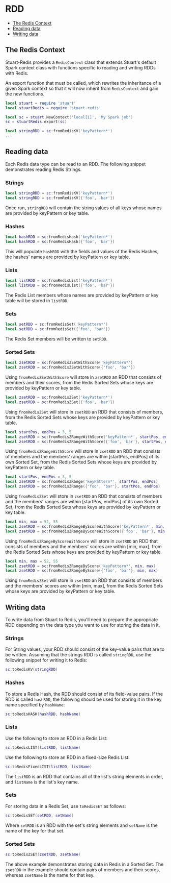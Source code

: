 # RDD

* [The Redis Context](#the-redis-context)
* [Reading data](#reading-data)
* [Writing data](#writing-data)

## The Redis Context

Stuart-Redis provides a `RedisContext` class that extends Stuart's default Spark context class with functions specific to reading and writing RDDs with Redis.

An export function that must be called, which rewrites the inheritance of a given Spark context so that it will now inherit from `RedisContext` and gain the new functions.

```lua
local stuart = require 'stuart'
local stuartRedis = require 'stuart-redis'

local sc = stuart.NewContext('local[1]', 'My Spark job')
sc = stuartRedis.export(sc)

local stringRDD = sc:fromRedisKV('keyPattern*')
...
```

## Reading data

Each Redis data type can be read to an RDD. The following snippet demonstrates reading Redis Strings.

### Strings

```lua
local stringRDD = sc:fromRedisKV('keyPattern*')
local stringRDD = sc:fromRedisKV({'foo', 'bar'})
```

Once run, `stringRDD` will contain the string values of all keys whose names are provided by keyPattern or key table.

### Hashes

```lua
local hashRDD = sc:fromRedisHash('keyPattern*')
local hashRDD = sc:fromRedisHash({'foo', 'bar'})
```

This will populate `hashRDD` with the fields and values of the Redis Hashes, the hashes' names are provided by keyPattern or key table.

### Lists

```lua
local listRDD = sc:fromRedisList('keyPattern*')
local listRDD = sc:fromRedisList({'foo', 'bar'})
```
The Redis List members whose names are provided by keyPattern or key table will be stored in `listRDD`.

### Sets

```lua
local setRDD = sc:fromRedisSet('keyPattern*')
local setRDD = sc:fromRedisSet({'foo', 'bar'})
```

The Redis Set members will be written to `setRDD`.

### Sorted Sets

```lua
local zsetRDD = sc:fromRedisZSetWithScore('keyPattern*')
local zsetRDD = sc:fromRedisZSetWithScore({'foo', 'bar'})
```

Using `fromRedisZSetWithScore` will store in `zsetRDD` an RDD that consists of members and their scores, from the Redis Sorted Sets whose keys are provided by keyPattern or key table.

```lua
local zsetRDD = sc:fromRedisZSet('keyPattern*')
local zsetRDD = sc:fromRedisZSet({'foo', 'bar'})
```

Using `fromRedisZSet` will store in `zsetRDD` an RDD that consists of members, from the Redis Sorted Sets whose keys are provided by keyPattern or key table.

```lua
local startPos, endPos = 3, 5
local zsetRDD = sc:fromRedisZRangeWithScore('keyPattern*', startPos, endPos)
local zsetRDD = sc:fromRedisZRangeWithScore({'foo', 'bar'}, startPos, endPos)
```

Using `fromRedisZRangeWithScore` will store in `zsetRDD` an RDD that consists of members and the members' ranges are within [startPos, endPos] of its own Sorted Set, from the Redis Sorted Sets whose keys are provided by keyPattern or key table.

```lua
local startPos, endPos = 3, 5
local zsetRDD = sc:fromRedisZRange('keyPattern*', startPos, endPos)
local zsetRDD = sc:fromRedisZRange({'foo', 'bar'}, startPos, endPos)
```

Using `fromRedisZSet` will store in `zsetRDD` an RDD that consists of members and the members' ranges are within [startPos, endPos] of its own Sorted Set, from the Redis Sorted Sets whose keys are provided by keyPattern or key table.

```lua
local min, max = 52, 55
local zsetRDD = sc:fromRedisZRangeByScoreWithScore('keyPattern*', min, max)
local zsetRDD = sc:fromRedisZRangeByScoreWithScore({'foo', 'bar'}, min, max)
```

Using `fromRedisZRangeByScoreWithScore` will store in `zsetRDD` an RDD that consists of members and the members' scores are within [min, max], from the Redis Sorted Sets whose keys are provided by keyPattern or key table.

```lua
local min, max = 52, 55
local zsetRDD = sc:fromRedisZRangeByScore('keyPattern*', min, max)
local zsetRDD = sc:fromRedisZRangeByScore({'foo', 'bar'}, min, max)
```

Using `fromRedisZSet` will store in `zsetRDD` an RDD that consists of members and the members' scores are within [min, max], from the Redis Sorted Sets whose keys are provided by keyPattern or key table.

## Writing data

To write data from Stuart to Redis, you'll need to prepare the appropriate RDD depending on the data type you want to use for storing the data in it.

### Strings

For String values, your RDD should consist of the key-value pairs that are to be written. Assuming that the strings RDD is called `stringRDD`, use the following snippet for writing it to Redis:

```lua
sc:toRedisKV(stringRDD)
```

### Hashes

To store a Redis Hash, the RDD should consist of its field-value pairs. If the RDD is called `hashRDD`, the following should be used for storing it in the key name specified by `hashName`:

```lua
sc:toRedisHASH(hashRDD, hashName)
```

### Lists

Use the following to store an RDD in a Redis List:

```lua
sc:toRedisLIST(listRDD, listName)
```

Use the following to store an RDD in a fixed-size Redis List:

```lua
sc:toRedisFixedLIST(listRDD, listName)
```

The `listRDD` is an RDD that contains all of the list's string elements in order, and `listName` is the list's key name.


### Sets

For storing data in a Redis Set, use `toRedisSET` as follows:

```lua
sc:toRedisSET(setRDD, setName)
```

Where `setRDD` is an RDD with the set's string elements and `setName` is the name of the key for that set.

### Sorted Sets

```lua
sc:toRedisZSET(zsetRDD, zsetName)
```

The above example demonstrates storing data in Redis in a Sorted Set. The `zsetRDD` in the example should contain pairs of members and their scores, whereas `zsetName` is the name for that key.

